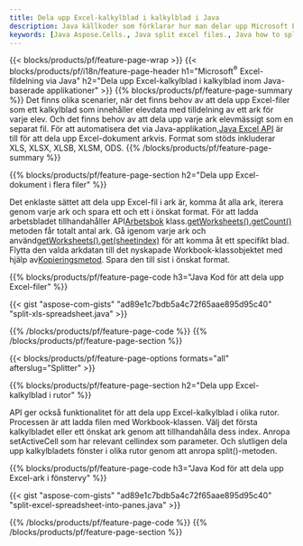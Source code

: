 ```yaml
---
title: Dela upp Excel-kalkylblad i kalkylblad i Java
description: Java källkoder som förklarar hur man delar upp Microsoft Excel-filer i flera dokument med hjälp av Java Excel-bibliotek
keywords: [Java Aspose.Cells., Java split excel files., Java how to split excel files into multiple files., Java excel splitter., Java split Cell., Cell splitter using Java]
---
```

{{< blocks/products/pf/feature-page-wrap >}}
{{< blocks/products/pf/i18n/feature-page-header h1="Microsoft<sup>&reg;</sup> Excel-fildelning via Java" h2="Dela upp Excel-kalkylblad i kalkylblad inom Java-baserade applikationer" >}}
{{% blocks/products/pf/feature-page-summary %}}
Det finns olika scenarier, när det finns behov av att dela upp Excel-filer som ett kalkylblad som innehåller elevdata med tilldelning av ett ark för varje elev. Och det finns behov av att dela upp varje ark elevmässigt som en separat fil. För att automatisera det via Java-applikation,[Java Excel API](/cells/sv/java/) är till för att dela upp Excel-dokument arkvis. Format som stöds inkluderar XLS, XLSX, XLSB, XLSM, ODS.
{{% /blocks/products/pf/feature-page-summary %}}

{{% blocks/products/pf/feature-page-section h2="Dela upp Excel-dokument i flera filer" %}}

 Det enklaste sättet att dela upp Excel-fil i ark är, komma åt alla ark, iterera genom varje ark och spara ett och ett i önskat format. För att ladda arbetsbladet tillhandahåller API[Arbetsbok](https://reference.aspose.com/cells/java/com.aspose.cells/Workbook) klass.[getWorksheets().getCount()](https://reference.aspose.com/cells/java/com.aspose.cells/worksheetcollection#Count) metoden får totalt antal ark. Gå igenom varje ark och använd[getWorksheets().get(sheetindex)](https://reference.aspose.com/cells/java/com.aspose.cells/worksheetcollection#get) för att komma åt ett specifikt blad. Flytta den valda arkdatan till det nyskapade Workbook-klassobjektet med hjälp av[Kopieringsmetod](https://reference.aspose.com/cells/java/com.aspose.cells/workbook#copy(com.aspose.cells.Workbook)). Spara den till sist i önskat format.

{{% blocks/products/pf/feature-page-code h3="Java Kod för att dela upp Excel-filer" %}}

{{< gist "aspose-com-gists" "ad89e1c7bdb5a4c72f65aae895d95c40" "split-xls-spreadsheet.java" >}}

{{% /blocks/products/pf/feature-page-code %}}
{{% /blocks/products/pf/feature-page-section %}}

{{< blocks/products/pf/feature-page-options formats="all" afterslug="Splitter" >}}

{{% blocks/products/pf/feature-page-section h2="Dela upp Excel-kalkylblad i rutor" %}}

API ger också funktionalitet för att dela upp Excel-kalkylblad i olika rutor. Processen är att ladda filen med Workbook-klassen. Välj det första kalkylbladet eller ett önskat ark genom att tillhandahålla dess index. Anropa setActiveCell som har relevant cellindex som parameter. Och slutligen dela upp kalkylbladets fönster i olika rutor genom att anropa split()-metoden.

{{% blocks/products/pf/feature-page-code h3="Java Kod för att dela upp Excel-ark i fönstervy" %}}

{{< gist "aspose-com-gists" "ad89e1c7bdb5a4c72f65aae895d95c40" "split-excel-spreadsheet-into-panes.java" >}}

{{% /blocks/products/pf/feature-page-code %}}
{{% /blocks/products/pf/feature-page-section %}}
